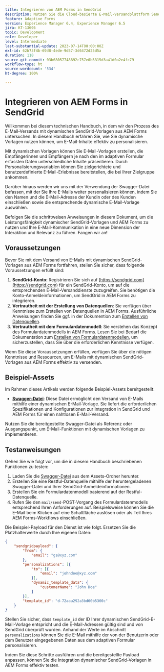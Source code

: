 ```yaml
---
title: Integrieren von AEM Forms in SendGrid
description: Nutzen Sie die Cloud-basierte E-Mail-Versandplattform SendGrid mit AEM Forms.
feature: Adaptive Forms
version: Experience Manager 6.4, Experience Manager 6.5
jira: KT-13605
topic: Development
role: Developer
level: Intermediate
last-substantial-update: 2023-07-14T00:00:00Z
exl-id: 62b73f4b-69d8-4ede-9d57-3d6472d25d5a
duration: 118
source-git-commit: 03b68057748892c757e0b5315d3a41d0a2e4fc79
workflow-type: ht
source-wordcount: '534'
ht-degree: 100%

---
```


# Integrieren von AEM Forms in SendGrid

Willkommen bei diesem technischen Handbuch, in dem wir den Prozess des E-Mail-Versands mit dynamischen SendGrid-Vorlagen aus AEM Forms untersuchen. In diesem Handbuch erfahren Sie, wie Sie dynamische Vorlagen nutzen können, um E-Mail-Inhalte effektiv zu personalisieren.

Mit dynamischen Vorlagen können Sie E-Mail-Vorlagen erstellen, die Empfängerinnen und Empfängern je nach den im adaptiven Formular erfassten Daten unterschiedliche Inhalte präsentieren. Durch Personalisierungsvariablen können Sie zielgerichtete und benutzerdefinierte E-Mail-Erlebnisse bereitstellen, die bei Ihrer Zielgruppe ankommen.

Darüber hinaus werden wir uns mit der Verwendung der Swagger-Datei befassen, mit der Sie Ihre E-Mails weiter personalisieren können, indem Sie den Namen und die E-Mail-Adresse der Kundin oder des Kunden einschließen sowie die entsprechende dynamische E-Mail-Vorlage auswählen.

Befolgen Sie die schrittweisen Anweisungen in diesem Dokument, um die Leistungsfähigkeit dynamischer SendGrid-Vorlagen und AEM Forms zu nutzen und Ihre E-Mail-Kommunikation in eine neue Dimension der Interaktion und Relevanz zu führen. Fangen wir an!

## Voraussetzungen

Bevor Sie mit dem Versand von E-Mails mit dynamischen SendGrid-Vorlagen aus AEM Forms fortfahren, stellen Sie sicher, dass folgende Voraussetzungen erfüllt sind:

1. **SendGrid-Konto**: Registrieren Sie sich auf [https://sendgrid.com](https://sendgrid.com) für ein SendGrid-Konto, um auf die entsprechenden E-Mail-Versanddienste zuzugreifen. Sie benötigen die Konto-Anmeldeinformationen, um SendGrid in AEM Forms zu integrieren.
1. **Vertrautheit mit der Erstellung von Datenquellen**: Sie verfügen über Kenntnisse zum Erstellen von Datenquellen in AEM Forms. Ausführliche Anweisungen finden Sie ggf. in der Dokumention zum [Erstellen von Datenquellen](https://experienceleague.adobe.com/docs/experience-manager-learn/forms/ic-web-channel-tutorial/parttwo.html?lang=de).
1. **Vertrautheit mit dem Formulardatenmodell**: Sie verstehen das Konzept des Formulardatenmodells in AEM Forms. Lesen Sie bei Bedarf die Dokumentation zum [Erstellen von Formulardatenmodellen](https://experienceleague.adobe.com/docs/experience-manager-65/forms/form-data-model/create-form-data-models.html?lang=de), um sicherzustellen, dass Sie über die erforderlichen Kenntnisse verfügen.

Wenn Sie diese Voraussetzungen erfüllen, verfügen Sie über die nötigen Kenntnisse und Ressourcen, um E-Mails mit dynamischen SendGrid-Vorlagen aus AEM Forms effektiv zu versenden.

## Beispiel-Assets

Im Rahmen dieses Artikels werden folgende Beispiel-Assets bereitgestellt:

* **[Swagger-Datei](assets/SendGridWithDynamicTemplate.yaml)**: Diese Datei ermöglicht den Versand von E-Mails mithilfe einer dynamischen E-Mail-Vorlage. Sie liefert die erforderlichen Spezifikationen und Konfigurationen zur Integration in SendGrid und AEM Forms für einen nahtlosen E-Mail-Versand.

Nutzen Sie die bereitgestellte Swagger-Datei als Referenz oder Ausgangspunkt, um E-Mail-Funktionen mit dynamischen Vorlagen zu implementieren.

## Testanweisungen

Gehen Sie wie folgt vor, um die in diesem Handbuch beschriebenen Funktionen zu testen:

1. Laden Sie die [Swagger-Datei](assets/SendGridWithDynamicTemplate.yaml) aus dem Assets-Ordner herunter.
2. Erstellen Sie eine Restful-Datenquelle mithilfe der heruntergeladenen Swagger-Datei und Ihrer SendGrid-Anmeldeinformationen.
3. Erstellen Sie ein Formulardatenmodell basierend auf der Restful-Datenquelle.
4. Rufen Sie den `mail/send`-POST-Vorgang des Formulardatenmodells entsprechend Ihren Anforderungen auf. Beispielsweise können Sie die E-Mail beim Klicken auf eine Schaltfläche auslösen oder als Teil Ihres AEM Forms-Workflows einschließen.

Die Beispiel-Payload für den Dienst ist wie folgt. Ersetzen Sie die Platzhalterwerte durch Ihre eigenen Daten:

```json
{
    "sendgridpayload": {
        "from": {
            "email": "gs@xyz.com"
        },
        "personalizations": [{
            "to": [{
                "email": "johndoe@xyz.com"
            }],
            "dynamic_template_data": {
                "customerName": "John Doe"
            }
        }],
        "template_id": "d-72aau292a3bd60b5300c"
    }
}
```

Stellen Sie sicher, dass `template_id` der ID Ihrer dynamischen SendGrid-E-Mail-Vorlage entspricht und die E-Mail-Adressen gültig sind und von SendGrid überprüft wurden. Anhand der Werte im Abschnitt `personalizations` können Sie die E-Mail mithilfe der von der Benutzerin oder dem Benutzer eingegebenen Daten aus dem adaptiven Formular personalisieren.

Indem Sie diese Schritte ausführen und die bereitgestellte Payload anpassen, können Sie die Integration dynamischer SendGrid-Vorlagen in AEM Forms effektiv testen.
